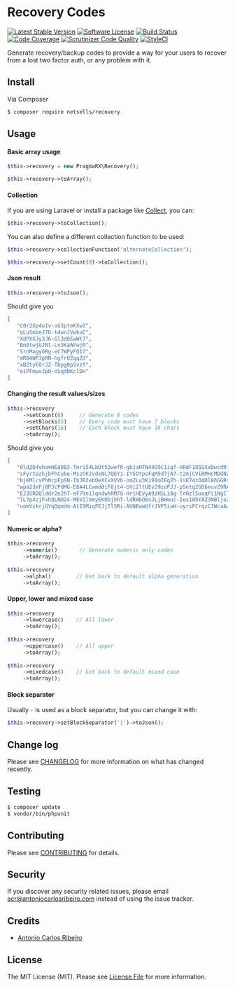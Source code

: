 # Recovery Codes

[![Latest Stable Version](https://img.shields.io/packagist/v/pragmarx/recovery.svg?style=flat-square&update=123)](https://packagist.org/packages/pragmarx/recovery)
[![Software License][ico-license]](LICENSE.md)
[![Build Status](https://img.shields.io/scrutinizer/build/g/antonioribeiro/recovery.svg?style=flat-square)](https://scrutinizer-ci.com/g/antonioribeiro/recovery/build-status/master)
[![Code Coverage](https://img.shields.io/scrutinizer/coverage/g/antonioribeiro/recovery.svg?style=flat-square)](https://scrutinizer-ci.com/g/antonioribeiro/recovery/?branch=master)
[![Scrutinizer Code Quality](https://img.shields.io/scrutinizer/g/antonioribeiro/recovery.svg?style=flat-square)](https://scrutinizer-ci.com/g/antonioribeiro/recovery/?branch=master)
[![StyleCI](https://styleci.io/repos/103568219/shield)](https://styleci.io/repos/103568219)

Generate recovery/backup codes to provide a way for your users to recover from a lost two factor auth, or any problem with it.

## Install

Via Composer

``` bash
$ composer require netsells/recovery
```

## Usage

#### Basic array usage

``` php
$this->recovery = new PragmaRX\Recovery();

$this->recovery->toArray();
```

#### Collection

If you are using Laravel or install a package like [Collect](https://github.com/tightenco/collect), you can:

``` php
$this->recovery->toCollection();
```

You can also define a different collection function to be used:

``` php
$this->recovery->collectionFunction('alternateCollection');

$this->recovery->setCount(8)->toCollection();
```

#### Json result

``` php
$this->recovery->toJson();
```

Should give you 

``` json
[  
   "C0r2Xp4o1v-oG3pteKXw3",
   "oLuSmVeJ7D-t4wnJVwkuC",
   "XdPXXJy3J6-Gl3d0EwWt7",
   "Bn8twjUJRt-Lv3KaAFwjR",
   "SrnMagyGRg-eC7WPyFQ17",
   "mRO4WPJpRN-hgfrUZqqZd",
   "xBZtyFOrJZ-Tbpg0pSvzf",
   "eiPFmwvJp0-oSqdNKclDH"
]
```

#### Changing the result values/sizes

``` php
$this->recovery
     ->setCount(8)     // Generate 8 codes
     ->setBlocks(5)    // Every code must have 7 blocks
     ->setChars(16)    // Each block must have 16 chars
     ->toArray();
```

Should give you

``` json
[  
   "0ldZb4vhamHEd8B3-Tmri54Lb0t52wefR-gbJaHTN44O9C1igf-HRdF185SXxDwcdRf",
   "sFyrtezhjbFhCube-MszCKzvdsNL7QEY1-IY5OtpsFqM5d7jA7-t2mjCViRMHcMDdNZ",
   "bjKMlcsPhNrpFpSN-IbJR2ebOeXCxXVVb-omZLu3Ki9ImIEqZh-1sK74zOADl86GGRs",
   "wpa23eFj8PJcPdMG-E8A4LCwmd8iF8jt4-bVi2ltUEv29zoPJJ-pSetq2GD6euvZ9RA",
   "EJ3SRDQlddr2e2hT-eF79n1lqndwhRM7G-HrjHEVyA9zHSLi8g-TrHzl5oaqPi1NgCT",
   "lL7p4zjFxhQLND24-MEV1lmmyEKObjhhT-ldRWbOEnJLjBHmuc-Iex10bYAZ3NBljo2",
   "uomVxkrjGYqOqmdm-AtI9MiqFEJjTlSRi-AUNEwwUfrJVP5iaH-uyrsFCrqzC3WcaAa"
]
```

#### Numeric or alpha?

``` php
$this->recovery
     ->numeric()       // Generate numeric only codes
     ->toArray();
     
$this->recovery
     ->alpha()        // Get back to default alpha generation
     ->toArray();
```

#### Upper, lower and mixed case

``` php
$this->recovery
     ->lowercase()    // All lower
     ->toArray();
     
$this->recovery
     ->uppercase()    // All upper
     ->toArray();
     
$this->recovery
     ->mixedcase()    // Get back to default mixed case
     ->toArray();
```

#### Block separator

Usually `-` is used as a block separator, but you can change it with:

``` php
$this->recovery->setBlockSeparator('|')->toJson();
```

## Change log

Please see [CHANGELOG](CHANGELOG.md) for more information on what has changed recently.

## Testing

``` bash
$ composer update
$ vendor/bin/phpunit
```

## Contributing

Please see [CONTRIBUTING](CONTRIBUTING.md) for details.

## Security

If you discover any security related issues, please email acr@antoniocarlosribeiro.com instead of using the issue tracker.

## Credits

- [Antonio Carlos Ribeiro][link-author]

## License

The MIT License (MIT). Please see [License File](LICENSE.md) for more information.

[ico-version]: https://img.shields.io/packagist/v/pragmarx/recovery.svg?style=flat-square
[ico-license]: https://img.shields.io/badge/license-MIT-brightgreen.svg?style=flat-square
[ico-travis]: https://img.shields.io/travis/pragmarx/recovery/master.svg?style=flat-square
[ico-scrutinizer]: https://img.shields.io/scrutinizer/coverage/g/pragmarx/recovery.svg?style=flat-square
[ico-code-quality]: https://img.shields.io/scrutinizer/g/pragmarx/recovery.svg?style=flat-square
[ico-downloads]: https://img.shields.io/packagist/dt/pragmarx/recovery.svg?style=flat-square

[link-packagist]: https://packagist.org/packages/pragmarx/recovery
[link-travis]: https://travis-ci.org/pragmarx/recovery
[link-scrutinizer]: https://scrutinizer-ci.com/g/pragmarx/recovery/code-structure
[link-code-quality]: https://scrutinizer-ci.com/g/pragmarx/recovery
[link-downloads]: https://packagist.org/packages/pragmarx/recovery
[link-author]: https://github.com/antonioribeiro
[link-contributors]: ../../contributors
